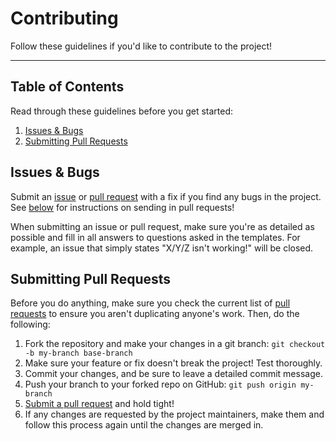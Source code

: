 # Contributing

Follow these guidelines if you'd like to contribute to the project!

---

## Table of Contents

Read through these guidelines before you get started:

1. [Issues & Bugs](#issues--bugs)
2. [Submitting Pull Requests](#submitting-pull-requests)

## Issues & Bugs

Submit an [issue][1] or [pull request][2] with a fix if you find any bugs in
the project. See [below](#submitting-pull-requests) for instructions on sending
in pull requests!

When submitting an issue or pull request, make sure you're as detailed as possible
and fill in all answers to questions asked in the templates. For example, an issue
that simply states "X/Y/Z isn't working!" will be closed.

## Submitting Pull Requests

Before you do anything, make sure you check the current list of [pull requests][3]
to ensure you aren't duplicating anyone's work. Then, do the following:

1. Fork the repository and make your changes in a git branch: `git checkout -b my-branch base-branch`
2. Make sure your feature or fix doesn't break the project! Test thoroughly.
3. Commit your changes, and be sure to leave a detailed commit message.
4. Push your branch to your forked repo on GitHub: `git push origin my-branch`
5. [Submit a pull request][3] and hold tight!
6. If any changes are requested by the project maintainers, make them and follow
   this process again until the changes are merged in.

[1]: https://github.com/Hedystia/Framework/issues/new
[2]: https://github.com/Hedystia/Framework/compare
[3]: https://github.com/Hedystia/Framework/pulls
